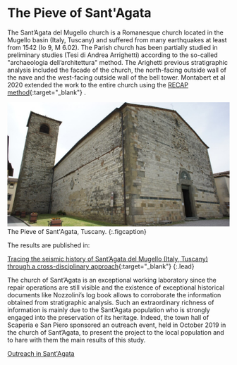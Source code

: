 # The Pieve of Sant'Agata


The Sant’Agata del Mugello church is a Romanesque church located in the Mugello basin (Italy, Tuscany) and suffered from many earthquakes at least from 1542 (Io 9, M 6.02).
The Parish church has been partially studied in preliminary studies (Tesi di Andrea Arrighetti) according to the so-called "archaeologia dell’architettura" method. The Arighetti previous stratigraphic analysis included the facade of the church, the north-facing outside wall of the nave and the west-facing outside wall of the bell tower. Montabert et al 2020 extended the work to the entire church using the [RECAP method](http://recap.huma-num.fr/webpublic/?lang=fr){:target="_blank"}
.

![Pieve of Sant'Agata - External view](images/sant_agata_ext.jpg)
The Pieve of Sant'Agata, Tuscany.
{:.figcaption}


The results are published in:

[Tracing the seismic history of Sant’Agata del Mugello (Italy, Tuscany) through a cross-disciplinary approach](https://hal.archives-ouvertes.fr/hal-02944920){:target="_blank"}
{:.lead}


The church of Sant’Agata is an exceptional working laboratory since the repair operations are still visible and the existence of exceptional historical documents like Nozzolini’s log book allows to corroborate the information obtained from stratigraphic analysis. Such an extraordinary richness of information is mainly due to the Sant’Agata population who is strongly engaged into the preservation of its heritage. Indeed, the town hall of Scaperia e San Piero sponsored an outreach event, held in October 2019 in the church of Sant’Agata, to present the project to the local population and to hare with them the main results of
this study. 

[Outreach in Sant'Agata](outreach.md)



